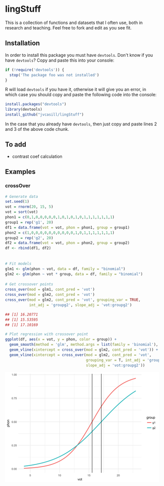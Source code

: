 
lingStuff
=========

This is a collection of functions and datasets that I 
often use, both in research and teaching. Feel free to 
fork and edit as you see fit. 

## Installation

In order to install this package you must have `devtools`. Don't know if you 
have `devtools`? Copy and paste this into your console:


```r
if (!require('devtools')) {
  stop('The package foo was not installed')
}
```

R will load `devtools` if you have it, otherwise it will give you an error, in which case you should copy and paste the following code into the console:


```r
install.packages("devtools")
library(devtools)
install_github("jvcasill/lingStuff")
```

In the case that you already have `devtools`, then just copy and paste lines 2 
and 3 of the above code chunk. 

## To add

- contrast coef calculation

## Examples

### crossOver


```r
# Generate data
set.seed(1)
vot = rnorm(20, 15, 5)
vot = sort(vot)
phon1 = c(0,1,0,0,0,0,0,1,0,1,0,1,0,1,1,1,1,1,1,1)
group1 = rep('g1', 20)
df1 = data.frame(vot = vot, phon = phon1, group = group1)
phon2 = c(1,0,0,0,0,0,0,0,0,0,0,1,0,1,1,1,1,1,1,1)
group2 = rep('g2', 20)
df2 = data.frame(vot = vot, phon = phon2, group = group2)
df <- rbind(df1, df2)


# Fit models
glm1 <- glm(phon ~ vot, data = df, family = "binomial")
glm2 <- glm(phon ~ vot * group, data = df, family = "binomial")

# Get crossover points
cross_over(mod = glm1, cont_pred = 'vot')
cross_over(mod = glm2, cont_pred = 'vot')
cross_over(mod = glm2, cont_pred = 'vot', grouping_var = TRUE, 
           int_adj = 'groupg2', slope_adj = 'vot:groupg2')
```

```r
## [1] 16.20771
## [1] 15.53595
## [1] 17.10169
```

```r
# Plot regression with crossover point
ggplot(df, aes(x = vot, y = phon, color = group)) + 
  geom_smooth(method = 'glm', method.args = list(family = 'binomial'), se = F) + 
  geom_vline(xintercept = cross_over(mod = glm2, cont_pred = 'vot')) +
  geom_vline(xintercept = cross_over(mod = glm2, cont_pred = 'vot', 
                                     grouping_var = T, int_adj = 'groupg2', 
                                     slope_adj = 'vot:groupg2'))
```

![](README_files/figure-html/cross_over-1.png) 

